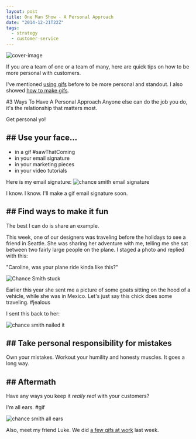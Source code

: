 ```yaml
---
layout: post
title: One Man Show - A Personal Approach
date: "2014-12-21T22Z"
tags:
  - strategy
  - customer-service
---
```


![cover-image](/content/images/2014/12/chance-smith-stuck.JPG)

If you are a team of one or a team of many, here are quick tips on how to be more personal with customers.

I've mentioned [using gifs](https://blog.chancesmith.org/making-customer-service-and-email-personal/) before to be more personal and standout. I also showed [how to make gifs](https://blog.chancesmith.org/how-to-make-your-own-gifs-tldr/).

#3 Ways To Have A Personal Approach
Anyone else can do the job you do, it's the relationship that matters most.

Get personal yo!

## ## Use your face...

- in a gif #sawThatComing
- in your email signature
- in your marketing pieces
- in your video tutorials

Here is my email signature:
![chance smith email signature](/content/images/2014/12/chance-smith-email-signature.png)

I know. I know. I'll make a gif email signature soon.

## ## Find ways to make it fun

The best I can do is share an example.

This week, one of our designers was traveling before the holidays to see a friend in Seattle. She was sharing her adventure with me, telling me she sat between two fairly large people on the plane. I staged a photo and replied with this:

"Caroline, was your plane ride kinda like this?"

![Chance Smith stuck](/content/images/2014/12/chance-smith-stuck.JPG)

Earlier this year she sent me a picture of some goats sitting on the hood of a vehicle, while she was in Mexico. Let's just say this chick does some traveling. #jealous

I sent this back to her:

![chance smith nailed it](/content/images/2014/12/chance-smith-car-nailed-it.jpg)

## ## Take personal responsibility for mistakes

Own your mistakes. Workout your humility and honesty muscles. It goes a long way.

## ## Aftermath

Have any ways you keep it _really real_ with your customers?

I'm all ears. #gif

![chance smith all ears](https://chancesmith.io/gifs/all-ears-chance-luke.gif)

Also, meet my friend Luke. We did [a few gifs at work](https://blog.chancesmith.org/contextual-gifs-snow-gifs/) last week.
